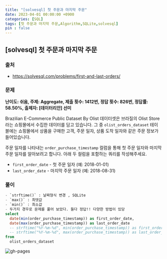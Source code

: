 ```yaml
---
title: "[solvesql] 첫 주문과 마지막 주문"
date: 2023-04-01 00:00:00 +0900
categories: [SQL]
tags: [첫 주문과 마지막 주문,Algorithm,SQLite,solvesql]
pin : false
---
```


## [solvesql] 첫 주문과 마지막 주문

### 출처
- <a href="https://solvesql.com/problems/first-and-last-orders/" target="_blank"> https://solvesql.com/problems/first-and-last-orders/ </a>

### 문제

**난이도: 쉬움, 주제: Aggregate, 제출 횟수: 1412번, 정답 횟수: 826번, 정답률: 58.50%, 출제자: [데이터리안] 선미**

Brazilian E-Commerce Public Dataset By Olist 데이터셋은 브라질의 Olist Store 라는 쇼핑몰에서 수집한 데이터를 담고 있습니다. 그 중 `olist_orders_dataset` 테이블에는 쇼핑몰에서 상품을 구매한 고객, 주문 일자, 상품 도착 일자와 같은 주문 정보가 들어있습니다.

주문 일자를 나타내는 `order_purchase_timestamp` 컬럼을 통해 첫 주문 일자와 마지막 주문 일자를 알아보려고 합니다. 아래 두 컬럼을 포함하는 쿼리를 작성해주세요.

- `first_order_date` - 첫 주문 일자 (예: 2018-01-01)
- `last_order_date` - 마지막 주문 일자 (예: 2018-08-31)

### 풀이

```sql
- `strftime()` : 날짜형식 변경 , SQLite
- `max()` : 최댓값
- `min()` : 최소값
- 두가지 경우로 문제를 풀어 보았다. 둘다 정답!! 다양한 방법이 있당
select
  date(min(order_purchase_timestamp)) as first_order_date,
  date(max(order_purchase_timestamp)) as last_order_date
  -- strftime("%Y-%m-%d", min(order_purchase_timestamp)) as first_order_date,
  -- strftime("%Y-%m-%d", max(order_purchase_timestamp)) as last_order_date
from
  olist_orders_dataset
```

![gh-pages](../../../assets/img/favicons/android-chrome-256x256.png)
